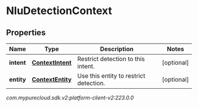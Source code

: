 # NluDetectionContext


## Properties

| Name | Type | Description | Notes |
| ------------ | ------------- | ------------- | ------------- |
| **intent** | [**ContextIntent**](ContextIntent) | Restrict detection to this intent. |  [optional] |
| **entity** | [**ContextEntity**](ContextEntity) | Use this entity to restrict detection. |  [optional] |




_com.mypurecloud.sdk.v2:platform-client-v2:223.0.0_
